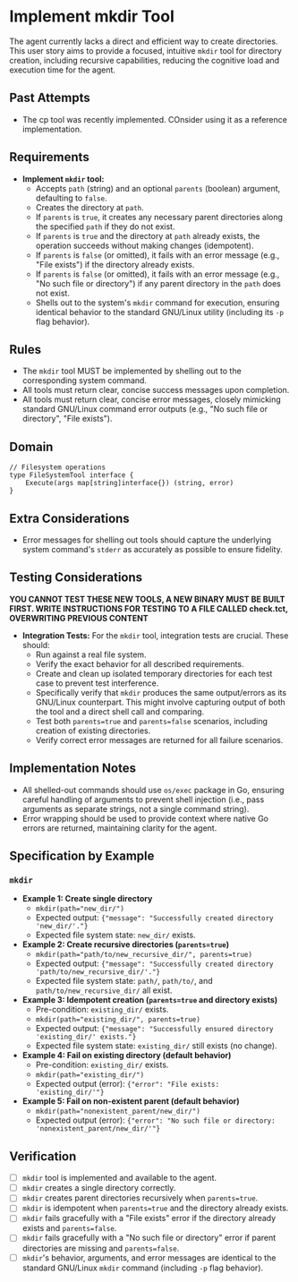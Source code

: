 # Implement mkdir Tool

The agent currently lacks a direct and efficient way to create directories. This user story aims to provide a focused, intuitive `mkdir` tool for directory creation, including recursive capabilities, reducing the cognitive load and execution time for the agent.

## Past Attempts

- The cp tool was recently implemented. COnsider using it as a reference implementation. 

## Requirements

*   **Implement `mkdir` tool:**
    *   Accepts `path` (string) and an optional `parents` (boolean) argument, defaulting to `false`.
    *   Creates the directory at `path`.
    *   If `parents` is `true`, it creates any necessary parent directories along the specified `path` if they do not exist.
    *   If `parents` is `true` and the directory at `path` already exists, the operation succeeds without making changes (idempotent).
    *   If `parents` is `false` (or omitted), it fails with an error message (e.g., "File exists") if the directory already exists.
    *   If `parents` is `false` (or omitted), it fails with an error message (e.g., "No such file or directory") if any parent directory in the `path` does not exist.
    *   Shells out to the system's `mkdir` command for execution, ensuring identical behavior to the standard GNU/Linux utility (including its `-p` flag behavior).

## Rules

*   The `mkdir` tool MUST be implemented by shelling out to the corresponding system command.
*   All tools must return clear, concise success messages upon completion.
*   All tools must return clear, concise error messages, closely mimicking standard GNU/Linux command error outputs (e.g., "No such file or directory", "File exists").

## Domain

```
// Filesystem operations
type FileSystemTool interface {
    Execute(args map[string]interface{}) (string, error)
}
```

## Extra Considerations

*   Error messages for shelling out tools should capture the underlying system command's `stderr` as accurately as possible to ensure fidelity.

## Testing Considerations

**YOU CANNOT TEST THESE NEW TOOLS, A NEW BINARY MUST BE BUILT FIRST. WRITE INSTRUCTIONS FOR TESTING TO A FILE CALLED check.tct, OVERWRITING PREVIOUS CONTENT**


*   **Integration Tests:** For the `mkdir` tool, integration tests are crucial. These should:
    *   Run against a real file system.
    *   Verify the exact behavior for all described requirements.
    *   Create and clean up isolated temporary directories for each test case to prevent test interference.
    *   Specifically verify that `mkdir` produces the same output/errors as its GNU/Linux counterpart. This might involve capturing output of both the tool and a direct shell call and comparing.
    *   Test both `parents=true` and `parents=false` scenarios, including creation of existing directories.
    *   Verify correct error messages are returned for all failure scenarios.

## Implementation Notes

*   All shelled-out commands should use `os/exec` package in Go, ensuring careful handling of arguments to prevent shell injection (i.e., pass arguments as separate strings, not a single command string).
*   Error wrapping should be used to provide context where native Go errors are returned, maintaining clarity for the agent.

## Specification by Example

### `mkdir`
*   **Example 1: Create single directory**
    *   `mkdir(path="new_dir/")`
    *   Expected output: `{"message": "Successfully created directory 'new_dir/'."}`
    *   Expected file system state: `new_dir/` exists.
*   **Example 2: Create recursive directories (`parents=true`)**
    *   `mkdir(path="path/to/new_recursive_dir/", parents=true)`
    *   Expected output: `{"message": "Successfully created directory 'path/to/new_recursive_dir/'."}`
    *   Expected file system state: `path/`, `path/to/`, and `path/to/new_recursive_dir/` all exist.
*   **Example 3: Idempotent creation (`parents=true` and directory exists)**
    *   Pre-condition: `existing_dir/` exists.
    *   `mkdir(path="existing_dir/", parents=true)`
    *   Expected output: `{"message": "Successfully ensured directory 'existing_dir/' exists."}`
    *   Expected file system state: `existing_dir/` still exists (no change).
*   **Example 4: Fail on existing directory (default behavior)**
    *   Pre-condition: `existing_dir/` exists.
    *   `mkdir(path="existing_dir/")`
    *   Expected output (error): `{"error": "File exists: 'existing_dir/'"}`
*   **Example 5: Fail on non-existent parent (default behavior)**
    *   `mkdir(path="nonexistent_parent/new_dir/")`
    *   Expected output (error): `{"error": "No such file or directory: 'nonexistent_parent/new_dir/'"}`

## Verification

- [ ] `mkdir` tool is implemented and available to the agent.
- [ ] `mkdir` creates a single directory correctly.
- [ ] `mkdir` creates parent directories recursively when `parents=true`.
- [ ] `mkdir` is idempotent when `parents=true` and the directory already exists.
- [ ] `mkdir` fails gracefully with a "File exists" error if the directory already exists and `parents=false`.
- [ ] `mkdir` fails gracefully with a "No such file or directory" error if parent directories are missing and `parents=false`.
- [ ] `mkdir`'s behavior, arguments, and error messages are identical to the standard GNU/Linux `mkdir` command (including `-p` flag behavior).